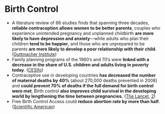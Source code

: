 # Birth Control

* A literature review of 66 studies finds that spanning three decades, **reliable contraception allows women to be better parents**, couples who experience unintended pregnancy and unplanned childbirth **are more likely to have depression and anxiety**—while adults who plan their children **tend to be happier**, and those who are unprepared to be parents **are more likely to develop a poor relationship with their child**. \([Guttmacher Institute](https://www.guttmacher.org/sites/default/files/report_pdf/social-economic-benefits.pdf)\)
* Family planning programs of the 1960’s and 70’s were **linked with a decrease in the share of U.S. children and adults living in poverty today**. \([CESifo](https://www.ncbi.nlm.nih.gov/pmc/articles/PMC4206087/pdf/nihms602597.pdf)\)
* Contraceptive use in developing countries **has decreased the number of maternal deaths by 40%** \(about 270,000 deaths prevented in 2008\) and **could prevent 70% of deaths if the full demand for birth control were met**, Birth control **also improves child survival in the developing world by lengthening the time between pregnancies.** \([The Lancet](https://www.researchgate.net/profile/Amy-Tsui/publication/229073784_Maternal_deaths_averted_by_contraceptive_use_An_analysis_of_172_countries/links/5e9096f8a6fdcca78906b2d6/Maternal-deaths-averted-by-contraceptive-use-An-analysis-of-172-countries.pdf), [2](https://0x0.la/u/O9vmD5I.pdf)\)
* Free Birth Control Access could **reduce abortion rate by more than half**. \([Scientific American](https://blogs.scientificamerican.com/observations/free-birth-control-access-can-reduce-abortion-rate-by-more-than-half/)\)



